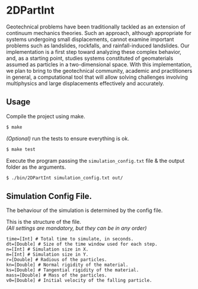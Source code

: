 # 2DPartInt

Geotechnical problems have been traditionally tackled as an extension of continuum mechanics theories. Such an approach, although appropriate for systems undergoing small displacements, cannot examine important problems such as landslides, rockfalls, and rainfall-induced landslides. Our implementation is a first step toward analyzing these complex behavior, and, as a starting point, studies systems constituted of geomaterials assumed as particles in a two-dimensional space. With this implementation, we plan to bring to the geotechnical community, academic and practitioners in general, a computational tool that will allow solving challenges involving multiphysics and large displacements effectively and accurately.

## Usage

Compile the project using make.

```bash
$ make
```

_(Optional)_ run the tests to ensure everything is ok.


```bash
$ make test
```

Execute the program passing the `simulation_config.txt` file & the output folder as the arguments.

```bash
$ ./bin/2DPartInt simulation_config.txt out/
```

## Simulation Config File.

The behaviour of the simulation is determined by the config file.

This is the structure of the file.  
_(All settings are mandatory, but they can be in any order)_

```
time=[Int] # Total time to simulate, in seconds.
dt=[Double] # Size of the time window used for each step.
n=[Int] # Simulation size in X.
m=[Int] # Simulation size in Y.
r=[Double] # Radious of the particles.
kn=[Double] # Normal rigidity of the material.
ks=[Double] # Tangential rigidity of the material.
mass=[Double] # Mass of the particles.
v0=[Double] # Initial velocity of the falling particle.
```
